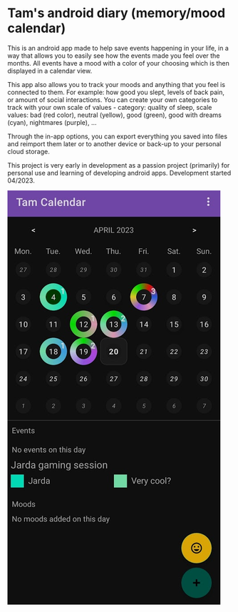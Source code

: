 
# Tam's android diary (memory/mood calendar)

This is an android app made to help save events happening in your life, in a way that allows you to easily see how the events made you feel over the months.
All events have a mood with a color of your choosing which is then displayed in a calendar view.

This app also allows you to track your moods and anything that you feel is connected to them. 
For example: how good you slept, levels of back pain, or amount of social interactions.
You can create your own categories to track with your own scale of values - category: quality of sleep, scale values: bad (red color), neutral (yellow), 
good (green), good with dreams (cyan), nightmares (purple), ...

Through the in-app options, you can export everything you saved into files and reimport them later or to another device or back-up to your personal cloud storage.

This project is very early in development as a passion project (primarily) for personal use and learning of developing android apps. Development started 04/2023.

![preview April 23](./github/preview2304.jpg?raw=true)
